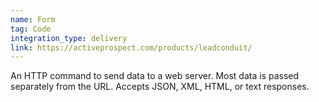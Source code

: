 ```yaml
---
name: Form
tag: Code
integration_type: delivery
link: https://activeprospect.com/products/leadconduit/
---
```

An HTTP command to send data to a web server. Most data is passed separately from the URL. Accepts JSON, XML, HTML, or text responses.
